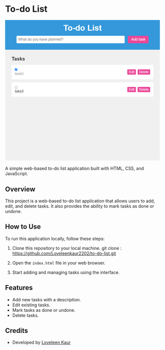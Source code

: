 # To-do List

![Screenshot](screenshot.png)

A simple web-based to-do list application built with HTML, CSS, and JavaScript.

## Overview

This project is a web-based to-do list application that allows users to add, edit, and delete tasks. It also provides the ability to mark tasks as done or undone.

## How to Use

To run this application locally, follow these steps:

1. Clone this repository to your local machine.
git clone : https://github.com/Loveleenkaur2202/to-do-list.git


2. Open the `index.html` file in your web browser.


3. Start adding and managing tasks using the interface.

## Features

- Add new tasks with a description.
- Edit existing tasks.
- Mark tasks as done or undone.
- Delete tasks.


## Credits

- Developed by [Loveleen Kaur](https://github.com/Loveleenkaur2202)


